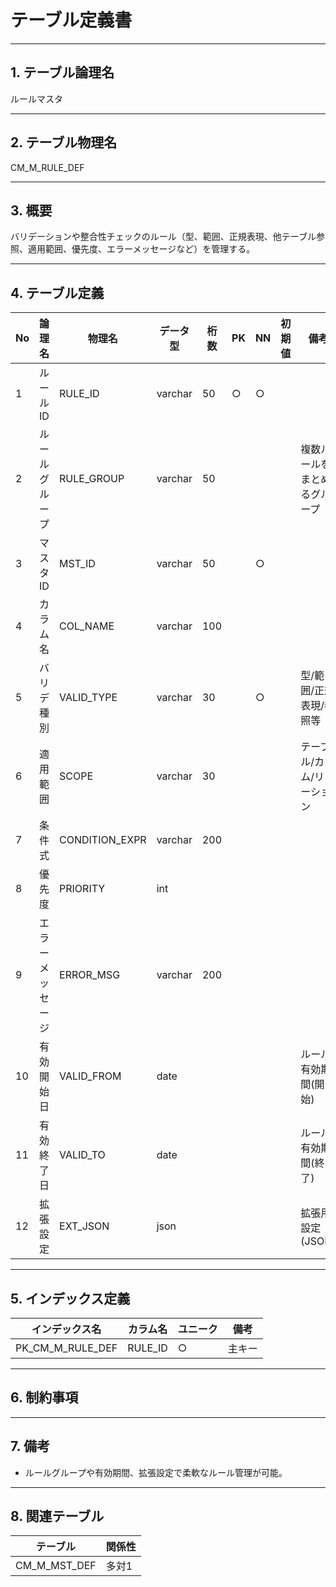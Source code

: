 # テーブル定義書

---

## 1. テーブル論理名

ルールマスタ

---

## 2. テーブル物理名

CM_M_RULE_DEF

---

## 3. 概要

バリデーションや整合性チェックのルール（型、範囲、正規表現、他テーブル参照、適用範囲、優先度、エラーメッセージなど）を管理する。

---

## 4. テーブル定義

| No | 論理名         | 物理名         | データ型 | 桁数 | PK | NN | 初期値 | 備考         |
|----|----------------|----------------|----------|------|----|----|--------|--------------|
| 1  | ルールID       | RULE_ID        | varchar  | 50   | ○  | ○  |        |              |
| 2  | ルールグループ | RULE_GROUP     | varchar  | 50   |    |    |        | 複数ルールをまとめるグループ|
| 3  | マスタID       | MST_ID         | varchar  | 50   |    | ○  |        |              |
| 4  | カラム名       | COL_NAME       | varchar  | 100  |    |    |        |              |
| 5  | バリデ種別     | VALID_TYPE     | varchar  | 30   |    | ○  |        | 型/範囲/正規表現/参照等|
| 6  | 適用範囲       | SCOPE          | varchar  | 30   |    |    |        | テーブル/カラム/リレーション|
| 7  | 条件式         | CONDITION_EXPR | varchar  | 200  |    |    |        |              |
| 8  | 優先度         | PRIORITY       | int      |      |    |    |        |              |
| 9  | エラーメッセージ| ERROR_MSG      | varchar  | 200  |    |    |        |              |
| 10 | 有効開始日     | VALID_FROM     | date     |      |    |    |        | ルール有効期間(開始)|
| 11 | 有効終了日     | VALID_TO       | date     |      |    |    |        | ルール有効期間(終了)|
| 12 | 拡張設定       | EXT_JSON       | json     |      |    |    |        | 拡張用設定(JSON)|

---

## 5. インデックス定義

| インデックス名 | カラム名 | ユニーク | 備考 |
|----------------|----------|----------|------|
| PK_CM_M_RULE_DEF| RULE_ID  | ○        | 主キー|

---

## 6. 制約事項

---

## 7. 備考

- ルールグループや有効期間、拡張設定で柔軟なルール管理が可能。

---

## 8. 関連テーブル

| テーブル | 関係性 |
|----------|--------|
| CM_M_MST_DEF | 多対1 |